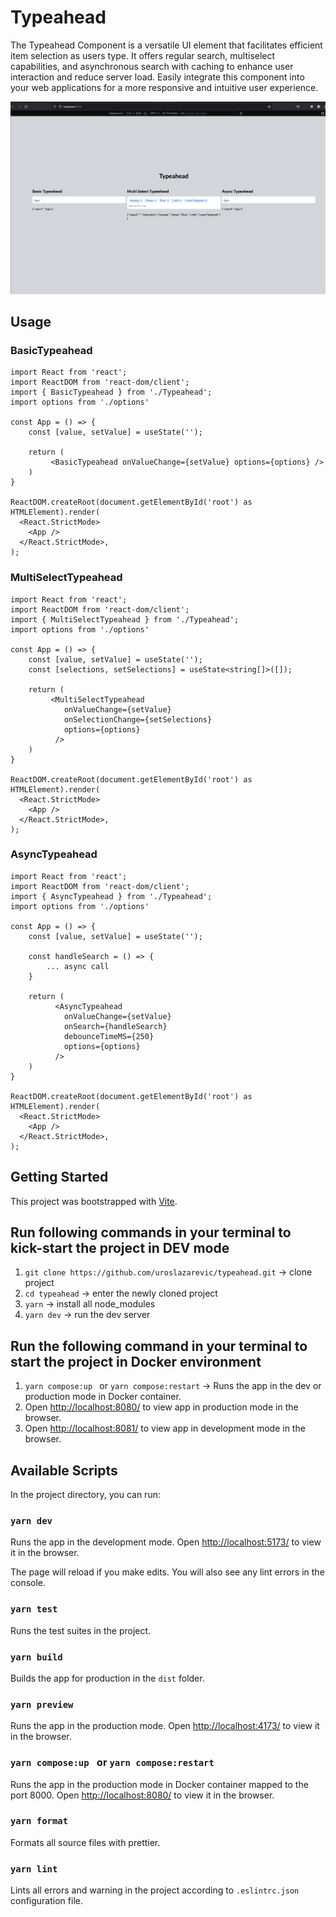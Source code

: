 # Typeahead

The Typeahead Component is a versatile UI element that facilitates efficient item selection as users type. It offers regular search, multiselect capabilities, and asynchronous search with caching to enhance user interaction and reduce server load. Easily integrate this component into your web applications for a more responsive and intuitive user experience.

![Typeahead localhost](/public/assets/typeahead-localhost.png)

## Usage

### BasicTypeahead

```
import React from 'react';
import ReactDOM from 'react-dom/client';
import { BasicTypeahead } from './Typeahead';
import options from './options'

const App = () => {
    const [value, setValue] = useState('');

    return (
         <BasicTypeahead onValueChange={setValue} options={options} />
    )
}

ReactDOM.createRoot(document.getElementById('root') as HTMLElement).render(
  <React.StrictMode>
    <App />
  </React.StrictMode>,
);
```

### MultiSelectTypeahead

```
import React from 'react';
import ReactDOM from 'react-dom/client';
import { MultiSelectTypeahead } from './Typeahead';
import options from './options'

const App = () => {
    const [value, setValue] = useState('');
    const [selections, setSelections] = useState<string[]>([]);

    return (
         <MultiSelectTypeahead
            onValueChange={setValue}
            onSelectionChange={setSelections}
            options={options}
          />
    )
}

ReactDOM.createRoot(document.getElementById('root') as HTMLElement).render(
  <React.StrictMode>
    <App />
  </React.StrictMode>,
);
```

### AsyncTypeahead

```
import React from 'react';
import ReactDOM from 'react-dom/client';
import { AsyncTypeahead } from './Typeahead';
import options from './options'

const App = () => {
    const [value, setValue] = useState('');

    const handleSearch = () => {
        ... async call
    }

    return (
          <AsyncTypeahead
            onValueChange={setValue}
            onSearch={handleSearch}
            debounceTimeMS={250}
            options={options}
          />
    )
}

ReactDOM.createRoot(document.getElementById('root') as HTMLElement).render(
  <React.StrictMode>
    <App />
  </React.StrictMode>,
);
```

## Getting Started

This project was bootstrapped with [Vite](https://vitejs.dev/).

## Run following commands in your terminal to kick-start the project in DEV mode

1. `git clone https://github.com/uroslazarevic/typeahead.git` -> clone project
2. `cd typeahead` -> enter the newly cloned project
3. `yarn` -> install all node_modules
4. `yarn dev` -> run the dev server

## Run the following command in your terminal to start the project in Docker environment

1. `yarn compose:up ` or `yarn compose:restart` -> Runs the app in the dev or production mode in Docker container.
2. Open [http://localhost:8080/](http://localhost:8080/) to view app in production mode in the browser.
3. Open [http://localhost:8081/](http://localhost:8081/) to view app in development mode in the browser.

## Available Scripts

In the project directory, you can run:

### `yarn dev`

Runs the app in the development mode.
Open [http://localhost:5173/](http://localhost:5173/) to view it in the browser.

The page will reload if you make edits.
You will also see any lint errors in the console.

### `yarn test`

Runs the test suites in the project.

### `yarn build`

Builds the app for production in the `dist` folder.

### `yarn preview`

Runs the app in the production mode.
Open [http://localhost:4173/](http://localhost:4173/) to view it in the browser.

### `yarn compose:up ` or `yarn compose:restart`

Runs the app in the production mode in Docker container mapped to the port 8000.
Open [http://localhost:8080/](http://localhost:8080/) to view it in the browser.

### `yarn format`

Formats all source files with prettier.

### `yarn lint`

Lints all errors and warning in the project according to `.eslintrc.json` configuration file.
